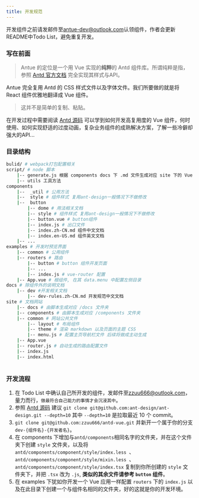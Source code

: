 ```yaml
---
title: 开发规范
---
```


开发组件之前请发邮件至[antue-dev@outlook.com](mailto:antue-dev@outlook.com)认领组件，作者会更新README中Todo List，避免重复开发。

### 写在前面
> Antue 的定位是一个用 Vue 实现的**纯粹**的 Antd 组件库。所谓纯粹是指，参照 [Antd 官方文档](https://ant.design/docs/react/introduce-cn) 完全实现其样式与API。

Antue 完全复用 Antd 的 CSS 样式文件以及字体文件。我们所要做的就是将 React 组件优雅地翻译成 Vue 组件。

> 这并不是简单的复制、粘贴。

在开发过程中需要阅读 [Antd 源码](https://github.com/ant-design/ant-design) 可以学到如何开发高复用度的 Vue 组件，何时使用、如何实现舒适的过度动画，复杂业务组件的成熟解决方案，了解一些冷僻却强大的API...

### 目录结构

``` bash
bulid/ # webpack打包配置相关
script/ # node 脚本
	|-- generate.js 根据 components docs 下 .md 文件生成对应 site 下的 Vue 组件
	|-- utils 工具方法
components
	|--  _util # 公用方法
	|--  style # 组件样式 复用ant-design一般情况下不做修改
	|--  button
		|-- dome # 用法相关文档
		|-- style # 组件样式 复用ant-design一般情况下不做修改
		|-- button.vue # button组件
		|-- index.js # 出口文件
		|-- index.zh-CN.md 组件中文文档
		|-- index.en-US.md 组件英文文档
	|-- ...
examples # 开发时预览界面
	|-- common # 公用组件
	|-- routers # 路由
		|-- button # button 组件开发页面
		|-- ...
		|-- index.js # vue-router 配置
	|-- App.vue # 根组件, 在其 data.menu 中配置左侧目录
docs # 除组件外的说明文档
	|-- dev #开发相关文档
		|-- dev-rules.zh-CN.md 开发规范中文文档
site # 文档网站
	|-- docs # 由脚本生成对应 /docs 文件夹
	|-- components # 由脚本生成对应 /components 文件夹
	|-- common # 网站公共文件
		|-- layout # 布局组件
		|-- theme # 渲染 markdown 以及页面的主题 CSS
		|-- menu.js # 配置主页导航栏文件 后续将做成主动生成
	|-- App.vue 
	|-- router.js # 自动生成的路由配置文件
	|-- index.js
	|-- index.html 
		 
```

### 开发流程
1. 在 Todo List 中确认自己所开发的组件，发邮件至[zzuu666@outlook.com](mailto:zzuu666@outlook.com)，量力而行，`做最符合自己能力的事情才会沉浸其中`。
2. 参照 [Antd 源码](https://github.com/ant-design/ant-design) 建议 `git clone git@github.com:ant-design/ant-design.git --depth=10` 其中 `--depth=10` 是拉取最近 10 个 commit。
3. `git clone git@github.com:zzuu666/antd-vue.git` 并新开一个属于你的分支 `dev-{组件名}-{开发者名}`。
3. 在 components 下增加与`antd/components`相同名字的文件夹，并在这个文件夹下创建 `style` 文件夹，以及将 `antd/components/component/style/index.less `、`antd/components/component/style/mixin.less `、`antd/components/component/style/index.tsx` 复制到你所创建的 `style` 文件夹下，并把 `.tsx` 改为 `.js`, **类似的其余文件请参考 `button` 组件**。
4. 在 examples 下犹如你开发一个 Vue 应用一样配置 `routers` 下的 `index.js` 以及在此目录下创建一个与组件名相同的文件夹，好的这就是你的开发环境。



